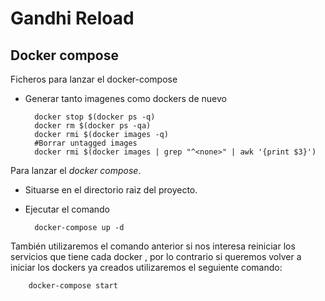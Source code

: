 # Gandhi Reload
## Docker compose

Ficheros para lanzar el docker-compose

- Generar tanto imagenes como dockers de nuevo

		docker stop $(docker ps -q)
		docker rm $(docker ps -qa)
		docker rmi $(docker images -q)
		#Borrar untagged images
		docker rmi $(docker images | grep "^<none>" | awk '{print $3}')

Para lanzar el *docker compose*.

- Situarse en el directorio raiz del proyecto.
- Ejecutar el comando
		
		docker-compose up -d

También utilizaremos el comando anterior si nos interesa reiniciar los 
servicios que tiene cada docker , por lo contrario si queremos volver
a iniciar los dockers ya creados utilizaremos el seguiente comando:

		docker-compose start